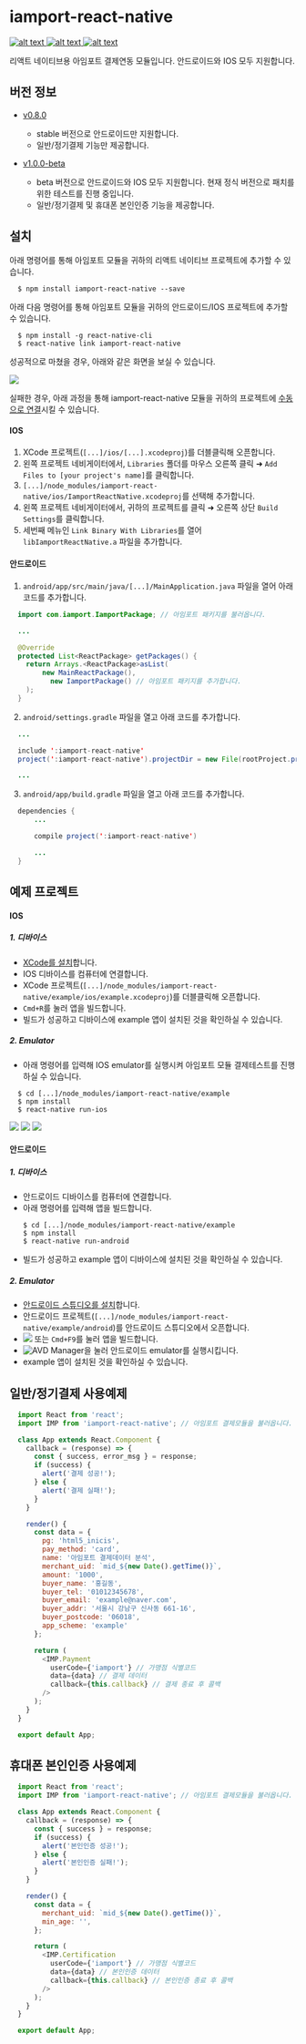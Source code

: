 
# iamport-react-native
[ ![alt text](https://img.shields.io/badge/react-v16.4.2-orange.svg?longCache=true&style=flat-square) ](https://github.com/facebook/react/)
[ ![alt text](https://img.shields.io/badge/react--native-v0.41.2-yellow.svg?longCache=true&style=flat-square) ](https://github.com/facebook/react-native)
[ ![alt text](https://img.shields.io/badge/query--string-v6.1.0-green.svg?longCache=true&style=flat-square) ](https://github.com/sindresorhus/query-string)

리액트 네이티브용 아임포트 결제연동 모듈입니다. 안드로이드와 IOS 모두 지원합니다.


## 버전 정보
- [v0.8.0](https://github.com/iamport/iamport-react-native)
  - stable 버전으로 안드로이드만 지원합니다.
  - 일반/정기결제 기능만 제공합니다.

- [v1.0.0-beta](https://github.com/iamport/iamport-react-native/tree/feature/merge-android-n-ios) 
  - beta 버전으로 안드로이드와 IOS 모두 지원합니다. 현재 정식 버전으로 패치를 위한 테스트를 진행 중입니다.
  - 일반/정기결제 및 휴대폰 본인인증 기능을 제공합니다.


## 설치
아래 명령어를 통해 아임포트 모듈을 귀하의 리액트 네이티브 프로젝트에 추가할 수 있습니다.

```
  $ npm install iamport-react-native --save
```

아래 다음 명령어를 통해 아임포트 모듈을 귀하의 안드로이드/IOS 프로젝트에 추가할 수 있습니다.

```
  $ npm install -g react-native-cli
  $ react-native link iamport-react-native
```

성공적으로 마쳤을 경우, 아래와 같은 화면을 보실 수 있습니다.

![](src/img/after-linking-module.png)

실패한 경우, 아래 과정을 통해 iamport-react-native 모듈을 귀하의 프로젝트에 [수동으로 연결](https://facebook.github.io/react-native/docs/linking-libraries-ios)시킬 수 있습니다.

#### IOS

1. XCode 프로젝트(`[...]/ios/[...].xcodeproj`)를 더블클릭해 오픈합니다.
2. 왼쪽 프로젝트 네비게이터에서, `Libraries` 폴더를 마우스 오른쪽 클릭 ➜ `Add Files to [your project's name]`를 클릭합니다.
3. `[...]/node_modules/iamport-react-native/ios/IamportReactNative.xcodeproj`를 선택해 추가합니다.
4. 왼쪽 프로젝트 네비게이터에서, 귀하의 프로젝트를 클릭 ➜ 오른쪽 상단 `Build Settings`를 클릭합니다.
5. 세번째 메뉴인 `Link Binary With Libraries`를 열어 `libIamportReactNative.a` 파일을 추가합니다.

#### 안드로이드

1. `android/app/src/main/java/[...]/MainApplication.java` 파일을 열어 아래 코드를 추가합니다.
  ```java
    import com.iamport.IamportPackage; // 아임포트 패키지를 불러옵니다.

    ...

    @Override
    protected List<ReactPackage> getPackages() {
      return Arrays.<ReactPackage>asList(
          new MainReactPackage(),
            new IamportPackage() // 아임포트 패키지를 추가합니다.
      );
    }
  ```

2. `android/settings.gradle` 파일을 열고 아래 코드를 추가합니다.
  ```java
    ...

    include ':iamport-react-native'
    project(':iamport-react-native').projectDir = new File(rootProject.projectDir,  '../node_modules/iamport-react-native/android')

    ...
  ```

3. `android/app/build.gradle` 파일을 열고 아래 코드를 추가합니다.
  ```java
    dependencies {
        ...

        compile project(':iamport-react-native')

        ...
    }
  ```


## 예제 프로젝트
#### IOS
##### 1. 디바이스
  - [XCode를 설치](https://developer.apple.com/xcode)합니다.
  - IOS 디바이스를 컴퓨터에 연결합니다.
  - XCode 프로젝트(`[...]/node_modules/iamport-react-native/example/ios/example.xcodeproj`)를 더블클릭해 오픈합니다.
  - `Cmd+R`를 눌러 앱을 빌드합니다.
  - 빌드가 성공하고 디바이스에 example 앱이 설치된 것을 확인하실 수 있습니다.

##### 2. Emulator
  - 아래 명령어를 입력해 IOS emulator를 실행시켜 아임포트 모듈 결제테스트를 진행하실 수 있습니다.
  ```
    $ cd [...]/node_modules/iamport-react-native/example
    $ npm install
    $ react-native run-ios
  ```

![](src/img/ios-emulator-home.png)
![](src/img/ios-emulator-payment.png)
![](src/img/ios-emulator-certification.png)

#### 안드로이드
##### 1. 디바이스
  - 안드로이드 디바이스를 컴퓨터에 연결합니다.
  - 아래 명령어를 입력해 앱을 빌드합니다.
    ```
    $ cd [...]/node_modules/iamport-react-native/example
    $ npm install
    $ react-native run-android
    ```
  - 빌드가 성공하고 example 앱이 디바이스에 설치된 것을 확인하실 수 있습니다.

##### 2. Emulator
  - [안드로이드 스튜디오를 설치](https://developer.android.com/studio)합니다.
  - 안드로이드 프로젝트(`[...]/node_modules/iamport-react-native/example/android`)를 안드로이드 스튜디오에서 오픈합니다.
  - ![](src/img/android-studio-build.png) 또는 `Cmd+F9`를 눌러 앱을 빌드합니다.
  - ![AVD Manager](src/img/android-studio-avd-manager.png)을 눌러 안드로이드 emulator를 실행시킵니다.
  - example 앱이 설치된 것을 확인하실 수 있습니다.


## 일반/정기결제 사용예제
```javascript
  import React from 'react';
  import IMP from 'iamport-react-native'; // 아임포트 결제모듈을 불러옵니다.

  class App extends React.Component {
    callback = (response) => { 
      const { success, error_msg } = response;
      if (success) {
        alert('결제 성공!');
      } else {
        alert('결제 실패!');
      }
    }

    render() {
      const data = {
        pg: 'html5_inicis',
        pay_method: 'card',
        name: '아임포트 결제데이터 분석',
        merchant_uid: `mid_${new Date().getTime()}`,
        amount: '1000',
        buyer_name: '홍길동',
        buyer_tel: '01012345678',
        buyer_email: 'example@naver.com',
        buyer_addr: '서울시 강남구 신사동 661-16',
        buyer_postcode: '06018',
        app_scheme: 'example'
      };

      return (
        <IMP.Payment
          userCode={'iamport'} // 가맹점 식별코드
          data={data} // 결제 데이터
          callback={this.callback} // 결제 종료 후 콜백
        />
      );
    }
  }

  export default App;
```

## 휴대폰 본인인증 사용예제
```javascript
  import React from 'react';
  import IMP from 'iamport-react-native'; // 아임포트 결제모듈을 불러옵니다.

  class App extends React.Component {
    callback = (response) => { 
      const { success } = response;
      if (success) {
        alert('본인인증 성공!');
      } else {
        alert('본인인증 실패!');
      }
    }

    render() {
      const data = {
        merchant_uid: `mid_${new Date().getTime()}`,
        min_age: '',
      };

      return (
        <IMP.Certification
          userCode={'iamport'} // 가맹점 식별코드
          data={data} // 본인인증 데이터
          callback={this.callback} // 본인인증 종료 후 콜백
        />
      );
    }
  }

  export default App;
```
